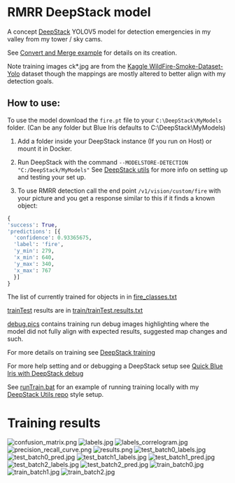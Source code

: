 # RMRR DeepStack model
A concept [DeepStack](https://github.com/johnolafenwa/DeepStack) YOLOV5 model for detection emergencies in my valley from my tower / sky cams.

See [Convert and Merge example](https://github.com/avatar42/deepstack/wiki/ConvertAndMerge) for details on its creation.

Note training images ck*.jpg are from the [Kaggle WildFire-Smoke-Dataset-Yolo](https://www.kaggle.com/ahemateja19bec1025/wildfiresmokedatasetyolo) dataset though the mappings are mostly altered to better align with my detection goals.


## How to use:

To use the model download the `fire.pt` file to your `C:\DeepStack\MyModels` folder. (Can be any folder but Blue Iris defaults to C:\DeepStack\MyModels)

1. Add a folder inside your DeepStack instance (If you run on Host) or mount it in Docker.

2. Run DeepStack with the command `--MODELSTORE-DETECTION "C:/DeepStack/MyModels"` See [DeepStack utils](https://github.com/avatar42/deepstack) for more info on setting up and testing your set up.

3. To use RMRR detection call the end point `/v1/vision/custom/fire` with your picture and you get a response similar to this if it finds a known object:

```python
{
'success': True,
'predictions': [{
  'confidence': 0.93365675,
  'label': 'fire',
  'y_min': 279,
  'x_min': 640,
  'y_max': 340,
  'x_max': 767
  }]
}
```

The list of currently trained for objects in in [fire_classes.txt](./fire_classes.txt)

[trainTest](https://github.com/avatar42/deepstack/blob/main/trainTest.py) results are in [train/trainTest.results.txt](https://github.com/avatar42/RMRR.model/blob/main/train/trainTest.results.txt)

[debug.pics](https://github.com/avatar42/RMRR.fire/tree/main/debug.pics) contains training run debug images highlighting where the model did not fully align with expected results, suggested map changes and such.

For more details on training see [DeepStack training](https://securitycam101.rmrr42.com/2021/12/deepstack-training.html)

For more help setting and or debugging a DeepStack setup see [Quick Blue Iris with DeepStack debug](https://securitycam101.rmrr42.com/2021/10/quick-blue-iris-with-deepstack-debug.html)

See [runTrain.bat](runTrain.bat) for an example of running training locally with my [DeepStack Utils repo](https://github.com/avatar42/deepstack) style setup.

# Training results
![confusion_matrix.png](train-runs/confusion_matrix.png)
![labels.jpg](train-runs/labels.jpg)
![labels_correlogram.jpg](train-runs/labels_correlogram.jpg)
![precision_recall_curve.png](train-runs/precision_recall_curve.png)
![results.png](train-runs/results.png)
![test_batch0_labels.jpg](train-runs/test_batch0_labels.jpg)
![test_batch0_pred.jpg](train-runs/test_batch0_pred.jpg)
![test_batch1_labels.jpg](train-runs/test_batch1_labels.jpg)
![test_batch1_pred.jpg](train-runs/test_batch1_pred.jpg)
![test_batch2_labels.jpg](train-runs/test_batch2_labels.jpg)
![test_batch2_pred.jpg](train-runs/test_batch2_pred.jpg)
![train_batch0.jpg](train-runs/train_batch0.jpg)
![train_batch1.jpg](train-runs/train_batch1.jpg)
![train_batch2.jpg](train-runs/train_batch2.jpg)